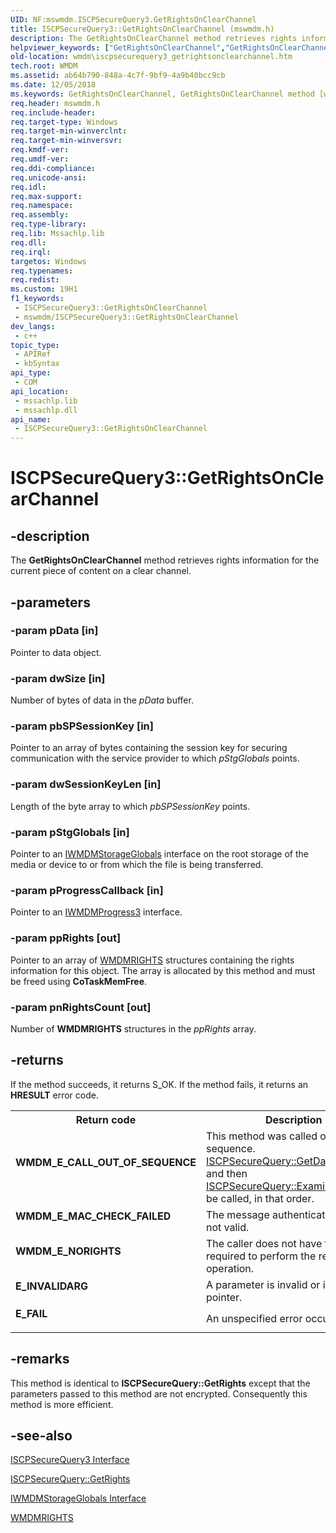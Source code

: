 ```yaml
---
UID: NF:mswmdm.ISCPSecureQuery3.GetRightsOnClearChannel
title: ISCPSecureQuery3::GetRightsOnClearChannel (mswmdm.h)
description: The GetRightsOnClearChannel method retrieves rights information for the current piece of content on a clear channel.
helpviewer_keywords: ["GetRightsOnClearChannel","GetRightsOnClearChannel method [windows Media Device Manager]","GetRightsOnClearChannel method [windows Media Device Manager]","ISCPSecureQuery3 interface","ISCPSecureQuery3 interface [windows Media Device Manager]","GetRightsOnClearChannel method","ISCPSecureQuery3.GetRightsOnClearChannel","ISCPSecureQuery3::GetRightsOnClearChannel","ISCPSecureQuery3GetRightsOnClearChannel","mswmdm/ISCPSecureQuery3::GetRightsOnClearChannel","wmdm.iscpsecurequery3_getrightsonclearchannel"]
old-location: wmdm\iscpsecurequery3_getrightsonclearchannel.htm
tech.root: WMDM
ms.assetid: ab64b790-848a-4c7f-9bf9-4a9b40bcc9cb
ms.date: 12/05/2018
ms.keywords: GetRightsOnClearChannel, GetRightsOnClearChannel method [windows Media Device Manager], GetRightsOnClearChannel method [windows Media Device Manager],ISCPSecureQuery3 interface, ISCPSecureQuery3 interface [windows Media Device Manager],GetRightsOnClearChannel method, ISCPSecureQuery3.GetRightsOnClearChannel, ISCPSecureQuery3::GetRightsOnClearChannel, ISCPSecureQuery3GetRightsOnClearChannel, mswmdm/ISCPSecureQuery3::GetRightsOnClearChannel, wmdm.iscpsecurequery3_getrightsonclearchannel
req.header: mswmdm.h
req.include-header: 
req.target-type: Windows
req.target-min-winverclnt: 
req.target-min-winversvr: 
req.kmdf-ver: 
req.umdf-ver: 
req.ddi-compliance: 
req.unicode-ansi: 
req.idl: 
req.max-support: 
req.namespace: 
req.assembly: 
req.type-library: 
req.lib: Mssachlp.lib
req.dll: 
req.irql: 
targetos: Windows
req.typenames: 
req.redist: 
ms.custom: 19H1
f1_keywords:
 - ISCPSecureQuery3::GetRightsOnClearChannel
 - mswmdm/ISCPSecureQuery3::GetRightsOnClearChannel
dev_langs:
 - c++
topic_type:
 - APIRef
 - kbSyntax
api_type:
 - COM
api_location:
 - mssachlp.lib
 - mssachlp.dll
api_name:
 - ISCPSecureQuery3::GetRightsOnClearChannel
---
```


# ISCPSecureQuery3::GetRightsOnClearChannel


## -description

The <b>GetRightsOnClearChannel</b> method retrieves rights information for the current piece of content on a clear channel.

## -parameters

### -param pData [in]

Pointer to data object.

### -param dwSize [in]

Number of bytes of data in the <i>pData</i> buffer.

### -param pbSPSessionKey [in]

Pointer to an array of bytes containing the session key for securing communication with the service provider to which <i>pStgGlobals</i> points.

### -param dwSessionKeyLen [in]

Length of the byte array to which <i>pbSPSessionKey</i> points.

### -param pStgGlobals [in]

Pointer to an <a href="/windows/desktop/api/mswmdm/nn-mswmdm-iwmdmstorageglobals">IWMDMStorageGlobals</a> interface on the root storage of the media or device to or from which the file is being transferred.

### -param pProgressCallback [in]

Pointer to an <a href="/windows/desktop/api/mswmdm/nn-mswmdm-iwmdmprogress3">IWMDMProgress3</a> interface.

### -param ppRights [out]

Pointer to an array of <a href="/windows/desktop/WMDM/wmdmrights">WMDMRIGHTS</a> structures containing the rights information for this object. The array is allocated by this method and must be freed using <b>CoTaskMemFree</b>.

### -param pnRightsCount [out]

Number of <b>WMDMRIGHTS</b> structures in the <i>ppRights</i> array.

## -returns

If the method succeeds, it returns S_OK. If the method fails, it returns an <b>HRESULT</b> error code.

<table>
<tr>
<th>Return code</th>
<th>Description</th>
</tr>
<tr>
<td width="40%">
<dl>
<dt><b>WMDM_E_CALL_OUT_OF_SEQUENCE</b></dt>
</dl>
</td>
<td width="60%">
This method was called out of sequence. <a href="/windows/desktop/api/mswmdm/nf-mswmdm-iscpsecurequery-getdatademands">ISCPSecureQuery::GetDataDemands</a> and then <a href="/windows/desktop/api/mswmdm/nf-mswmdm-iscpsecurequery-examinedata">ISCPSecureQuery::ExamineData</a>must be called, in that order.

</td>
</tr>
<tr>
<td width="40%">
<dl>
<dt><b>WMDM_E_MAC_CHECK_FAILED</b></dt>
</dl>
</td>
<td width="60%">
The message authentication code is not valid.

</td>
</tr>
<tr>
<td width="40%">
<dl>
<dt><b>WMDM_E_NORIGHTS</b></dt>
</dl>
</td>
<td width="60%">
The caller does not have the rights required to perform the requested operation.

</td>
</tr>
<tr>
<td width="40%">
<dl>
<dt><b>E_INVALIDARG</b></dt>
</dl>
</td>
<td width="60%">
A parameter is invalid or is a <b>NULL</b> pointer.

</td>
</tr>
<tr>
<td width="40%">
<dl>
<dt><b>E_FAIL</b></dt>
</dl>
</td>
<td width="60%">
An unspecified error occurred.

</td>
</tr>
</table>

## -remarks

This method is identical to <b>ISCPSecureQuery::GetRights</b> except that the parameters passed to this method are not encrypted. Consequently this method is more efficient.

## -see-also

<a href="/windows/desktop/api/mswmdm/nn-mswmdm-iscpsecurequery3">ISCPSecureQuery3 Interface</a>



<a href="/windows/desktop/api/mswmdm/nf-mswmdm-iscpsecurequery-getrights">ISCPSecureQuery::GetRights</a>



<a href="/windows/desktop/api/mswmdm/nn-mswmdm-iwmdmstorageglobals">IWMDMStorageGlobals Interface</a>



<a href="/windows/desktop/WMDM/wmdmrights">WMDMRIGHTS</a>

